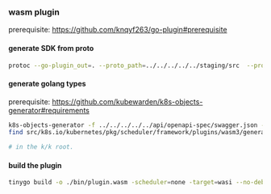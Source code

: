 ### wasm plugin

prerequisite: https://github.com/knqyf263/go-plugin#prerequisite

#### generate SDK from proto

```sh
protoc --go-plugin_out=. --proto_path=../../../../../staging/src  --proto_path=. --go-plugin_opt=paths=source_relative ./proto/filter.proto
```

#### generate golang types

prerequisite: https://github.com/kubewarden/k8s-objects-generator#requirements

```sh
k8s-objects-generator -f ../../../../../api/openapi-spec/swagger.json -o . -repo k8s.io/kubernetes/pkg/scheduler/framework/plugins/wasm3/generated
find src/k8s.io/kubernetes/pkg/scheduler/framework/plugins/wasm3/generated/* -maxdepth 0 | xargs -I% mv % ./generated/ 

# in the k/k root.
```

#### build the plugin

```sh
tinygo build -o ./bin/plugin.wasm -scheduler=none -target=wasi --no-debug ./plugin.go
```
